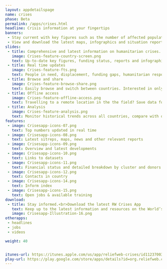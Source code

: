 ```yaml
---
layout: appdetailspage
name: crises
phase: Beta
permalink: /apps/crises.html
headline: Crisis information at your fingertips
banners:
 - Stay current with key figures such as the number of affected population and funding status.
 - View and download the latest maps, infographics and situation reports.
slides:
 - title: Comprehensive and latest information on humanitarian crises.
   image: Crises-feature-country-screen.png
   text: Up-to-date key figures, funding status, reports and infographics. Also a gateway to datasets, in-country contacts, analyses and disaster history
 - title: Real time updates
   image: Crises-feature-fts.png
   text: People in need, displacement, funding gaps, humanitarian responders on the ground, and more - the Crises app is updated around the clock by the ReliefWeb editorial team with timely and relevant information from trusted sources.
 - title: Browse and share
   image: Crises-feature-browse-share.png
   text: Easily browse and switch between countries. Interested in only certain types of reports? Use the tabs to swipe through the reports you want to read. Share important updates via email or social media.
 - title: Offline access
   image: Crises-feature-offline-access.png
   text: Travelling to a remote location in the the field? Save data for offline use in areas with poor internet connectivity.
 - title: Analysis
   image: Crises-feature-analysis.png
   text: Monitor historical trends across all countries, compare with other indicators and contact the experts on the ground.
features:
 - image: Crisesapp-icons-07.png
   text: Top numbers updated in real time
 - image: Crisesapp-icons-08.png
   text: Latest sitreps, maps, news and other relevant reports
 - image: Crisesapp-icons-09.png
   text: Overview and latest developments
 - image: Crisesapp-icons-10.png
   text: Links to datasets
 - image: Crisesapp-icons-11.png
   text: Financial status and detailed breakdown by cluster and donors
 - image: Crisesapp-icons-12.png
   text: Contacts in country
 - image: Crisesapp-icons-14.png
   text: Inform index
 - image: Crisesapp-icons-15.png
   text: Open jobs & available training
download:
 - title: Stay informed.<br>Download the latest RW Crises App
   text: Keep up to the latest information and resources on the World’s most pressing humanitarian crises.
   image: Crisesapp-Illustration-16.png
otherapps:
 - headlines
 - jobs
 - videos

weight: 40


itunes-url: https://itunes.apple.com/us/app/reliefweb-crises/id1123700391?ls=1&mt=8
play-url: https://play.google.com/store/apps/details?id=org.reliefweb.crises
---
```


